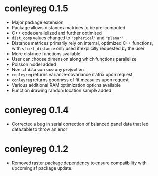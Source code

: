 # conleyreg 0.1.5
* Major package extension
* Package allows distances matrices to be pre-computed
* C++ code parallelized and further optimized
* `dist_comp` values changed to `"spherical"` and `"planar"`
* Distance matrices primarily rely on internal, optimized C++ functions, with `sf::st_distance` only used if explicitly requested by the user
* More distance functions available
* User can choose dimension along which functions parallelize
* Poisson model added
* Non-sf data can use any projection
* `conleyreg` returns variance-covariance matrix upon request
* `conleyreg` returns goodness of fit measures upon request
* Various additional RAM optimization options available
* Function drawing random location sample added

# conleyreg 0.1.4
* Corrected a bug in serial correction of balanced panel data that led data.table to throw an error

# conleyreg 0.1.2
* Removed raster package dependency to ensure compatibility with upcoming sf package update.
